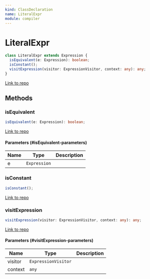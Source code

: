 ```yaml
---
kind: ClassDeclaration
name: LiteralExpr
module: compiler
---
```


# LiteralExpr

```ts
class LiteralExpr extends Expression {
  isEquivalent(e: Expression): boolean;
  isConstant();
  visitExpression(visitor: ExpressionVisitor, context: any): any;
}
```

[Link to repo](https://github.com/timdeschryver/angular/blob/master/packages/compiler/src/output/output_ast.ts#L493-L511)

## Methods

### isEquivalent

```ts
isEquivalent(e: Expression): boolean;
```

[Link to repo](https://github.com/timdeschryver/angular/blob/master/packages/compiler/src/output/output_ast.ts#L500-L502)

#### Parameters (#isEquivalent-parameters)

| Name | Type         | Description |
| ---- | ------------ | ----------- |
| e    | `Expression` |             |

### isConstant

```ts
isConstant();
```

[Link to repo](https://github.com/timdeschryver/angular/blob/master/packages/compiler/src/output/output_ast.ts#L504-L506)

### visitExpression

```ts
visitExpression(visitor: ExpressionVisitor, context: any): any;
```

[Link to repo](https://github.com/timdeschryver/angular/blob/master/packages/compiler/src/output/output_ast.ts#L508-L510)

#### Parameters (#visitExpression-parameters)

| Name    | Type                | Description |
| ------- | ------------------- | ----------- |
| visitor | `ExpressionVisitor` |             |
| context | `any`               |             |
